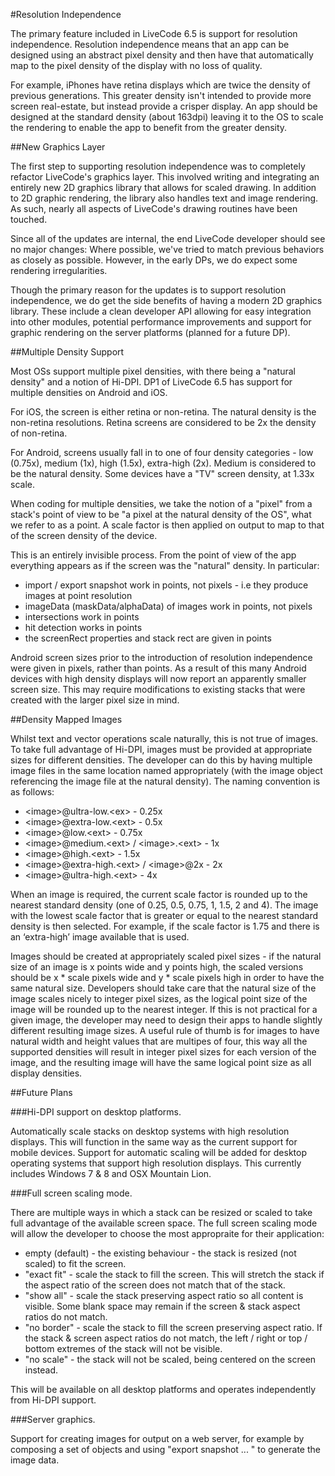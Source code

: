 #Resolution Independence

The primary feature included in LiveCode 6.5 is support for resolution independence. Resolution independence means that an app can be designed using an abstract pixel density and then have that automatically map to the pixel density of the display with no loss of quality.

For example, iPhones have retina displays which are twice the density of previous generations. This greater density isn't intended to provide more screen real-estate, but instead provide a crisper display. An app should be designed at the standard density (about 163dpi) leaving it to the OS to scale the rendering to enable the app to benefit from the greater density.

##New Graphics Layer

The first step to supporting resolution independence was to completely refactor LiveCode's graphics layer. This involved writing and integrating an entirely new 2D graphics library that allows for scaled drawing. In addition to 2D graphic rendering, the library also handles text and image rendering. As such, nearly all aspects of LiveCode's drawing routines have been touched.

Since all of the updates are internal, the end LiveCode developer should see no major changes: Where possible, we've tried to match previous behaviors as closely as possible. However, in the early DPs, we do expect some rendering irregularities.

Though the primary reason for the updates is to support resolution independence, we do get the side benefits of having a modern 2D graphics library. These include a clean developer API allowing for easy integration into other modules, potential performance improvements and support for graphic rendering on the server platforms (planned for a future DP).

##Multiple Density Support

Most OSs support multiple pixel densities, with there being a "natural density" and a notion of Hi-DPI. DP1 of LiveCode 6.5 has support for multiple densities on Android and iOS.

For iOS, the screen is either retina or non-retina. The natural density is the non-retina resolutions. Retina screens are considered to be 2x the density of non-retina.

For Android, screens usually fall in to one of four density categories - low (0.75x), medium (1x), high (1.5x), extra-high (2x). Medium is considered to be the natural density. Some devices have a "TV" screen density, at 1.33x scale.

When coding for multiple densities, we take the notion of a "pixel" from a stack's point of view to be "a pixel at the natural density of the OS", what we refer to as a point. A scale factor is then applied on output to map to that of the screen density of the device.

This is an entirely invisible process. From the point of view of the app everything appears as if the screen was the "natural" density. In particular:

* import / export snapshot work in points, not pixels - i.e they produce images at point resolution
* imageData (maskData/alphaData) of images work in points, not pixels
* intersections work in points
* hit detection works in points
* the screenRect properties and stack rect are given in points

Android screen sizes prior to the introduction of resolution independence were given in pixels, rather than points. As a result of this many Android devices with high density displays will now report an apparently smaller screen size. This may require modifications to existing stacks that were created with the larger pixel size in mind.

##Density Mapped Images

Whilst text and vector operations scale naturally, this is not true of images. To take full advantage of Hi-DPI, images must be provided at appropriate sizes for different densities. The developer can do this by having multiple image files in the same location named appropriately (with the image object referencing the image file at the natural density). The naming convention is as follows:

* &lt;image&gt;@ultra-low.&lt;ex&gt; - 0.25x
* &lt;image&gt;@extra-low.&lt;ext&gt; - 0.5x
* &lt;image&gt;@low.&lt;ext&gt; - 0.75x
* &lt;image&gt;@medium.&lt;ext&gt; / &lt;image&gt;.&lt;ext&gt; - 1x
* &lt;image&gt;@high.&lt;ext&gt; - 1.5x
* &lt;image&gt;@extra-high.&lt;ext&gt; / &lt;image&gt;@2x - 2x
* &lt;image&gt;@ultra-high.&lt;ext&gt; - 4x

When an image is required, the current scale factor is rounded up to the nearest standard density (one of 0.25, 0.5, 0.75, 1, 1.5, 2 and 4). The image with the lowest scale factor that is greater or equal to the nearest standard density is then selected. For example, if the scale factor is 1.75 and there is an ‘extra-high’ image available that is used.

Images should be created at appropriately scaled pixel sizes - if the natural size of an image is x points wide and y points high, the scaled versions should be x * scale pixels wide and y * scale pixels high in order to have the same natural size. Developers should take care that the natural size of the image scales nicely to integer pixel sizes, as the logical point size of the image will be rounded up to the nearest integer. If this is not practical for a given image, the developer may need to design their apps to handle slightly different resulting image sizes.
A useful rule of thumb is for images to have natural width and height values that are multipes of four, this way all the supported densities will result in integer pixel sizes for each version of the image, and the resulting image will have the same logical point size as all display densities.

##Future Plans

###Hi-DPI support on desktop platforms.

Automatically scale stacks on desktop systems with high resolution displays. This will function in the same way as the current support for mobile devices.
Support for automatic scaling will be added for desktop operating systems that support high resolution displays. This currently includes Windows 7 & 8 and OSX Mountain Lion.

###Full screen scaling mode.

There are multiple ways in which a stack can be resized or scaled to take full advantage of the available screen space. The full screen scaling mode will allow the developer to choose the most appropraite for their application:

* empty (default) - the existing behaviour - the stack is resized (not scaled) to fit the screen.
* "exact fit" - scale the stack to fill the screen. This will stretch the stack if the aspect ratio of the screen does not match that of the stack.
* "show all" - scale the stack preserving aspect ratio so all content is visible. Some blank space may remain if the screen & stack aspect ratios do not match.
* "no border" - scale the stack to fill the screen preserving aspect ratio. If the stack & screen aspect ratios do not match, the left / right or top / bottom extremes of the stack will not be visible.
* "no scale" - the stack will not be scaled, being centered on the screen instead.

This will be available on all desktop platforms and operates independently from Hi-DPI support.

###Server graphics.

Support for creating images for output on a web server, for example by composing a set of objects and using "export snapshot ... " to generate the image data.
